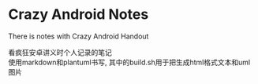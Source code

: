 # Crazy Android Notes
There is notes with Crazy Android Handout

看疯狂安卓讲义时个人记录的笔记  
使用markdown和plantuml书写, 其中的build.sh用于把生成html格式文本和uml图片
